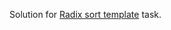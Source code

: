 Solution for [Radix sort template](https://oop.afti.ru/tasks/tasks/porazryadnaya-sortirovka) task.



